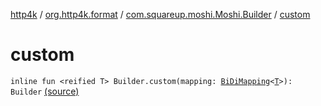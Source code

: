 [http4k](../../index.md) / [org.http4k.format](../index.md) / [com.squareup.moshi.Moshi.Builder](index.md) / [custom](./custom.md)

# custom

`inline fun <reified T> Builder.custom(mapping: `[`BiDiMapping`](../../org.http4k.lens/-bi-di-mapping/index.md)`<`[`T`](custom.md#T)`>): Builder` [(source)](https://github.com/http4k/http4k/blob/master/http4k-format-moshi/src/main/kotlin/org/http4k/format/Moshi.kt#L68)